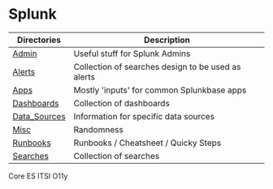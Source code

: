 # Splunk

| Directories | Description |
| ----------- | ----------- |
| [Admin](Admin) | Useful stuff for Splunk Admins |
| [Alerts](Alerts) | Collection of searches design to be used as alerts |
| [Apps](Apps) | Mostly 'inputs' for common Splunkbase apps |
| [Dashboards](Dashboards) | Collection of dashboards |
| [Data_Sources](Data_Sources) | Information for specific data sources |
| [Misc](Misc) | Randomness |
| [Runbooks](Runbooks) | Runbooks / Cheatsheet / Quicky Steps |
| [Searches](Searches) | Collection of searches |

Core
ES
ITSI
O11y
